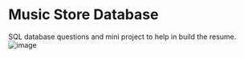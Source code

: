 # Music Store Database
 SQL database questions and mini project to help in build the resume.
![image](https://github.com/Aaditya-Mishra1/Music-Store-Database/assets/82424609/c25794ea-2c22-4c8b-9008-eb6cbf2eff4e)

